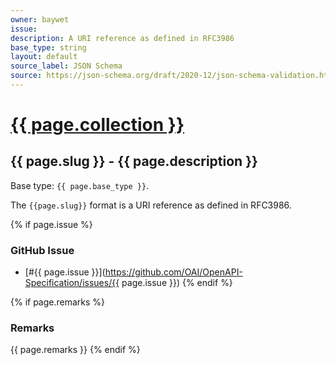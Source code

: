 ```yaml
---
owner: baywet
issue:
description: A URI reference as defined in RFC3986
base_type: string
layout: default
source_label: JSON Schema
source: https://json-schema.org/draft/2020-12/json-schema-validation.html#name-resource-identifiers
---
```


# <a href="..">{{ page.collection }}</a>

## {{ page.slug }} - {{ page.description }}

Base type: `{{ page.base_type }}`.

The `{{page.slug}}` format is a URI reference as defined in RFC3986.

{% if page.issue %}
### GitHub Issue

* [#{{ page.issue }}](https://github.com/OAI/OpenAPI-Specification/issues/{{ page.issue }})
{% endif %}

{% if page.remarks %}
### Remarks

{{ page.remarks }}
{% endif %}
